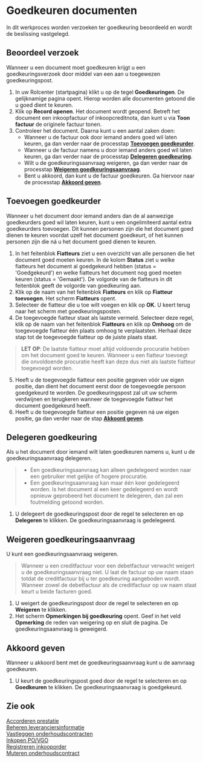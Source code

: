 # Goedkeuren documenten

In dit werkproces worden verzoeken ter goedkeuring beoordeeld en wordt de beslissing vastgelegd.

## Beoordeel verzoek

Wanneer u een document moet goedkeuren krijgt u een goedkeuringsverzoek door middel van een aan u toegewezen goedkeuringspost.

1. In uw Rolcenter (startpagina) klikt u op de tegel **Goedkeuringen**. De gelijknamige pagina opent. Hierop worden alle documenten getoond die u goed dient te keuren.
2. Klik op **Record openen**. Het document wordt geopend. Betreft het document een inkoopfactuur of inkoopcreditnota, dan kunt u via **Toon factuur** de originele factuur tonen.
3. Controleer het document. Daarna kunt u een aantal zaken doen:
    - Wanneer u de factuur ook door iemand anders goed wil laten keuren, ga dan verder naar de processtap **[Toevoegen goedkeurder](#toevoegen-goedkeurder)**.
    - Wanneer u de factuur namens u door iemand anders goed wil laten keuren, ga dan verder naar de processtap **[Delegeren goedkeuring](#delegeren-goedkeuring)**.
    - Wilt u de goedkeuringsaanvraag weigeren, ga dan verder naar de processtap **[Weigeren goedkeuringsaanvraag](#weigeren-goedkeuringsaanvraag)**.
    - Bent u akkoord, dan kunt u de factuur goedkeuren. Ga hiervoor naar de processtap **[Akkoord geven](#akkoord-geven)**.

## Toevoegen goedkeurder

Wanneer u het document door iemand anders dan de al aanwezige goedkeurders goed wil laten keuren, kunt u een ongelimiteerd aantal extra goedkeurders toevoegen. Dit kunnen personen zijn die het document goed dienen te keuren voordat uzelf het document goedkeurt, of het kunnen personen zijn die ná u het document goed dienen te keuren.

1. In het feitenblok **Fiatteurs** ziet u een overzicht van alle personen die het document goed moeten keuren. In de kolom **Status** ziet u welke fiatteurs het document al goedgekeurd hebben (status = 'Goedgekeurd') en welke fiatteurs het document nog goed moeten keuren (status = 'Gemaakt'). De volgorde van de fiatteurs in dit feitenblok geeft de volgorde van goedkeuring aan.
2. Klik op de naam van het feitenblok **Fiatteurs** en klik op **Fiatteur toevoegen**. Het scherm **Fiatteurs** opent.
3. Selecteer de fiatteur die u toe wilt voegen en klik op **OK**. U keert terug naar het scherm met goedkeuringsposten.
4. De toegevoegde fiatteur staat als laatste vermeld. Selecteer deze regel, klik op de naam van het feitenblok **Fiatteurs** en klik op **Omhoog** om de toegevoegde fiatteur één plaats omhoog te verplaatsten. Herhaal deze stap tot de toegevoegde fiatteur op de juiste plaats staat.
>**LET OP**: De laatste fiatteur moet altijd voldoende procuratie hebben om het document goed te keuren. Wanneer u een fiatteur toevoegt die onvoldoende procuratie heeft kan deze dus niet als laatste fiatteur toegevoegd worden.
5. Heeft u de toegevoegde fiatteur een positie gegeven vóór uw eigen positie, dan dient het document eerst door de toegevoegde persoon goedgekeurd te worden. De goedkeuringspost zal uit uw scherm verdwijnen en terugkeren wanneer de toegevoegde fiatteur het document goedgekeurd heeft.
6. Heeft u de toegevoegde fiatteur een positie gegeven ná uw eigen positie, ga dan verder naar de stap **[Akkoord geven](#akkoord-geven)**.

## Delegeren goedkeuring

Als u het document door iemand wilt laten goedkeuren namens u, kunt u de goedkeuringsaanvraag delegeren.

> - Een goedkeuringsaanvraag kan alleen gedelegeerd worden naar een gebruiker met gelijke of hogere procuratie.
> - Een goedkeuringsaanvraag kan maar één keer gedelegeerd worden. Is het document al een keer gedelegeerd en wordt opnieuw geprobeerd het document te delegeren, dan zal een foutmelding getoond worden. 

1. U delegeert de goedkeuringspost door de regel te selecteren en op **Delegeren** te klikken. De goedkeuringsaanvraag is gedelegeerd.

## Weigeren goedkeuringsaanvraag

U kunt een goedkeuringsaanvraag weigeren.

> Wanneer u een creditfactuur voor een debetfactuur verwacht weigert u de goedkeuringsaanvraag niet. U laat de factuur op uw naam staan totdat de creditfactuur bij u ter goedkeuring aangeboden wordt. Wanneer zowel de debetfactuur als de creditfactuur op uw naam staat keurt u beide facturen goed.

1. U weigert de goedkeuringspost door de regel te selecteren en op **Weigeren** te klikken.
2. Het scherm **Opmerkingen bij goedkeuring** opent. Geef in het veld **Opmerking** de reden van weigering op en sluit de pagina. De goedkeuringsaanvraag is geweigerd.

## Akkoord geven

Wanneer u akkoord bent met de goedkeuringsaanvraag kunt u de aanvraag goedkeuren.

1. U keurt de goedkeuringspost goed door de regel te selecteren en op **Goedkeuren** te klikken. De goedkeuringsaanvraag is goedgekeurd.

## Zie ook

[Accorderen prestatie](../accorderen-prestatie/)  
[Beheren leveranciersinformatie](../beheren-leveranciersinformatie/)  
[Vastleggen onderhoudscontracten](../beheren-onderhoudscontracten/)  
[Inkopen PO/VGO](../inkopen-po-vgo/)  
[Registreren inkooporder](../registreren-inkooporder/)  
[Muteren onderhoudscontract](../muteren-onderhoudscontract/)
